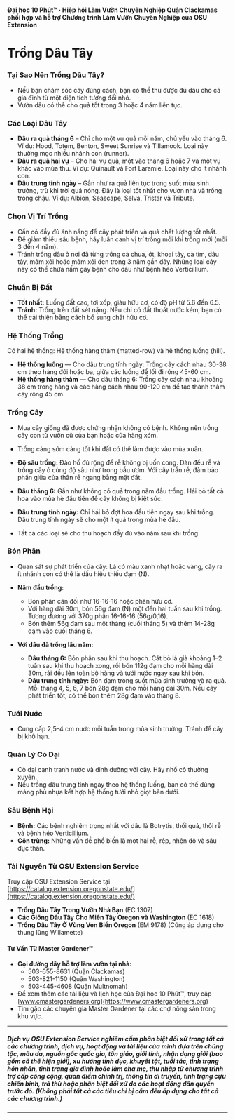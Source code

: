 #### Đại học 10 Phút™ · Hiệp hội Làm Vườn Chuyên Nghiệp Quận Clackamas phối hợp và hỗ trợ Chương trình Làm Vườn Chuyên Nghiệp của OSU Extension

# Trồng Dâu Tây

### Tại Sao Nên Trồng Dâu Tây?
- Nếu bạn chăm sóc cây đúng cách, bạn có thể thu được đủ dâu cho cả gia đình từ một diện tích tương đối nhỏ.
- Vườn dâu có thể cho quả tốt trong 3 hoặc 4 năm liên tục.

### Các Loại Dâu Tây
- **Dâu ra quả tháng 6** – Chỉ cho một vụ quả mỗi năm, chủ yếu vào tháng 6. Ví dụ: Hood, Totem, Benton, Sweet Sunrise và Tillamook. Loại này thường mọc nhiều nhánh con (runner).
- **Dâu ra quả hai vụ** – Cho hai vụ quả, một vào tháng 6 hoặc 7 và một vụ khác vào mùa thu. Ví dụ: Quinault và Fort Laramie. Loại này cho ít nhánh con.
- **Dâu trung tính ngày** – Gần như ra quả liên tục trong suốt mùa sinh trưởng, trừ khi trời quá nóng. Đây là loại tốt nhất cho vườn nhà và trồng trong chậu. Ví dụ: Albion, Seascape, Selva, Tristar và Tribute.

### Chọn Vị Trí Trồng
- Cần có đầy đủ ánh nắng để cây phát triển và quả chất lượng tốt nhất.
- Để giảm thiểu sâu bệnh, hãy luân canh vị trí trồng mỗi khi trồng mới (mỗi 3 đến 4 năm).
- Tránh trồng dâu ở nơi đã từng trồng cà chua, ớt, khoai tây, cà tím, dâu tây, mâm xôi hoặc mâm xôi đen trong 3 năm gần đây. Những loại cây này có thể chứa nấm gây bệnh cho dâu như bệnh héo Verticillium.

### Chuẩn Bị Đất
- **Tốt nhất:** Luống đất cao, tơi xốp, giàu hữu cơ, có độ pH từ 5.6 đến 6.5.
- **Tránh:** Trồng trên đất sét nặng. Nếu chỉ có đất thoát nước kém, bạn có thể cải thiện bằng cách bổ sung chất hữu cơ.

### Hệ Thống Trồng
Có hai hệ thống: Hệ thống hàng thảm (matted-row) và hệ thống luống (hill).

- **Hệ thống luống** — Cho dâu trung tính ngày: Trồng cây cách nhau 30-38 cm theo hàng đôi hoặc ba, giữa các luống để lối đi rộng 45-60 cm.
- **Hệ thống hàng thảm** — Cho dâu tháng 6: Trồng cây cách nhau khoảng 38 cm trong hàng và các hàng cách nhau 90-120 cm để tạo thành thảm cây rộng 45 cm.

### Trồng Cây
- Mua cây giống đã được chứng nhận không có bệnh. Không nên trồng cây con từ vườn cũ của bạn hoặc của hàng xóm.
- Trồng càng sớm càng tốt khi đất có thể làm được vào mùa xuân.
- **Độ sâu trồng:** Đào hố đủ rộng để rễ không bị uốn cong. Dàn đều rễ và trồng cây ở cùng độ sâu như trong bầu ươm. Với cây trần rễ, đảm bảo phần giữa của thân rễ ngang bằng mặt đất.

- **Dâu tháng 6:** Gần như không có quả trong năm đầu trồng. Hái bỏ tất cả hoa vào mùa hè đầu tiên để cây không bị kiệt sức.
- **Dâu trung tính ngày:** Chỉ hái bỏ đợt hoa đầu tiên ngay sau khi trồng. Dâu trung tính ngày sẽ cho một ít quả trong mùa hè đầu.
- Tất cả các loại sẽ cho thu hoạch đầy đủ vào năm sau khi trồng.

### Bón Phân
- Quan sát sự phát triển của cây: Lá có màu xanh nhạt hoặc vàng, cây ra ít nhánh con có thể là dấu hiệu thiếu đạm (N).

- **Năm đầu trồng:**
  - Bón phân cân đối như 16-16-16 hoặc phân hữu cơ.
  - Với hàng dài 30m, bón 56g đạm (N) một đến hai tuần sau khi trồng. Tương đương với 370g phân 16-16-16 (56g/0,16).
  - Bón thêm 56g đạm sau một tháng (cuối tháng 5) và thêm 14-28g đạm vào cuối tháng 6.

- **Với dâu đã trồng lâu năm:**
  - **Dâu tháng 6:** Bón phân sau khi thu hoạch. Cắt bỏ lá già khoảng 1–2 tuần sau khi thu hoạch xong, rồi bón 112g đạm cho mỗi hàng dài 30m, rải đều lên toàn bộ hàng và tưới nước ngay sau khi bón.
  - **Dâu trung tính ngày:** Bón đạm trong suốt mùa sinh trưởng và ra quả. Mỗi tháng 4, 5, 6, 7 bón 28g đạm cho mỗi hàng dài 30m. Nếu cây phát triển tốt, có thể bón thêm 28g đạm vào tháng 8.

### Tưới Nước
- Cung cấp 2,5–4 cm nước mỗi tuần trong mùa sinh trưởng. Tránh để cây bị khô hạn.

### Quản Lý Cỏ Dại
- Cỏ dại cạnh tranh nước và dinh dưỡng với cây. Hãy nhổ cỏ thường xuyên.
- Nếu trồng dâu trung tính ngày theo hệ thống luống, bạn có thể dùng màng phủ nhựa kết hợp hệ thống tưới nhỏ giọt bên dưới.

### Sâu Bệnh Hại
- **Bệnh:** Các bệnh nghiêm trọng nhất với dâu là Botrytis, thối quả, thối rễ và bệnh héo Verticillium.
- **Côn trùng:** Những vấn đề phổ biến là mọt hại rễ, rệp, nhện đỏ và sâu đục thân.

### Tài Nguyên Từ OSU Extension Service
Truy cập OSU Extension Service tại [https://catalog.extension.oregonstate.edu/](https://catalog.extension.oregonstate.edu/)

- **Trồng Dâu Tây Trong Vườn Nhà Bạn** (EC 1307)
- **Các Giống Dâu Tây Cho Miền Tây Oregon và Washington** (EC 1618)
- **Trồng Dâu Tây Ở Vùng Ven Biển Oregon** (EM 9178) (Cũng áp dụng cho thung lũng Willamette)

#### Tư Vấn Từ Master Gardener™

- **Gọi đường dây hỗ trợ làm vườn tại nhà:**
  - 503-655-8631 (Quận Clackamas)
  - 503-821-1150 (Quận Washington)
  - 503-445-4608 (Quận Multnomah)
- Để xem thêm các tài liệu và lịch học của Đại học 10 Phút™, truy cập [www.cmastergardeners.org](https://www.cmastergardeners.org)
- Tìm gặp các chuyên gia Master Gardener tại các chợ nông sản trong khu vực.

---

##### Dịch vụ OSU Extension Service nghiêm cấm phân biệt đối xử trong tất cả các chương trình, dịch vụ, hoạt động và tài liệu của mình dựa trên chủng tộc, màu da, nguồn gốc quốc gia, tôn giáo, giới tính, nhận dạng giới (bao gồm cả thể hiện giới), xu hướng tính dục, khuyết tật, tuổi tác, tình trạng hôn nhân, tình trạng gia đình hoặc làm cha mẹ, thu nhập từ chương trình trợ cấp công cộng, quan điểm chính trị, thông tin di truyền, tình trạng cựu chiến binh, trả thù hoặc phân biệt đối xử do các hoạt động dân quyền trước đó. (Không phải tất cả các tiêu chí bị cấm đều áp dụng cho tất cả các chương trình.)
---